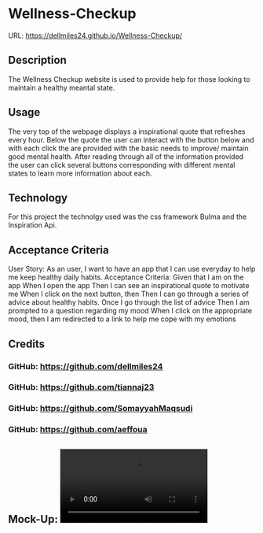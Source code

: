 # Wellness-Checkup
URL:
https://dellmiles24.github.io/Wellness-Checkup/

## Description
The Wellness Checkup website is used to provide help for those looking to maintain a healthy meantal state.

## Usage
The very top of the webpage displays a inspirational quote that refreshes every hour. Below the quote the user can interact with the button below and with each click the are provided with the basic needs to improve/ maintain good mental health. After reading through all of the information provided the user can click several buttons corresponding with different mental states to learn more information about each.

## Technology
For this project the technolgy used was the css framework Bulma and the Inspiration Api.

## Acceptance Criteria
User Story: As an user, I want to have an app that I can use everyday to help me keep healthy daily habits.
Acceptance Criteria:
Given that I am on the app
When I open the app
Then I can see an inspirational quote to motivate me
When I click on the next button, then
Then I can go through a series of advice about healthy habits.
Once I go through the list of advice
 Then I am prompted to a question regarding my mood
When I click on the appropriate mood, then I am redirected to a link to help me cope with my emotions

## Credits
### GitHub: https://github.com/dellmiles24
### GitHub: https://github.com/tiannaj23
### GitHub: https://github.com/SomayyahMaqsudi
### GitHub: https://github.com/aeffoua
## Mock-Up: ![Photo](./images/deployed-site.webm)